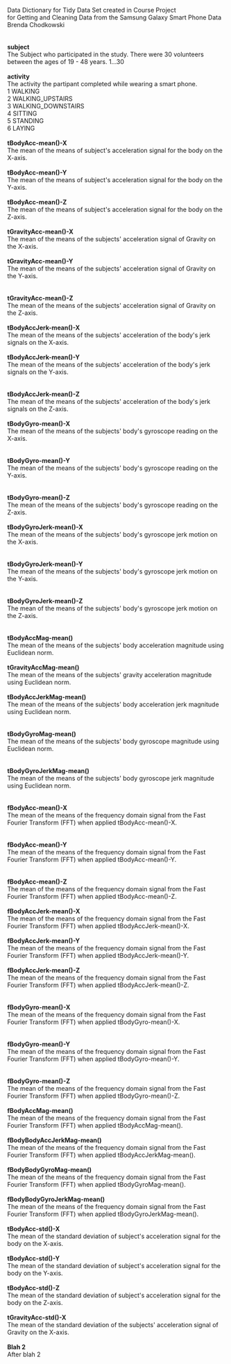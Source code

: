 Data Dictionary for Tidy Data Set created in Course Project <br>
for Getting and Cleaning Data from the Samsung Galaxy Smart Phone Data<br>
Brenda Chodkowski<br>
<br>
<br>
<b>subject</b><br>
     The Subject who participated in the study. There were 30 volunteers between the ages of 19 - 48 years.
          1...30<br> 
<br>
<b>activity</b><br>
     The activity the partipant completed while wearing a smart phone.<br>
          1 WALKING<br>
          2 WALKING_UPSTAIRS<br>
          3 WALKING_DOWNSTAIRS<br>
          4 SITTING<br>
          5 STANDING<br>
          6 LAYING<br>
<br>
<b>tBodyAcc-mean()-X</b> <br>
     The mean of the means of subject's acceleration signal for the body on the X-axis.<br>
<br>
<b>tBodyAcc-mean()-Y</b><br>
     The mean of the means of subject's acceleration signal for the body on the Y-axis.<br>
<br>
<b>tBodyAcc-mean()-Z</b><br>
    The mean of the means of subject's acceleration signal for the body on the Z-axis.<br>
<br>
<b>tGravityAcc-mean()-X</b><br>
    The mean of the means of the subjects' acceleration signal of Gravity on the X-axis.<br>
    <br>
<b>tGravityAcc-mean()-Y</b>	<br>
    The mean of the means of the subjects' acceleration signal of Gravity on the Y-axis.<br>
<br>    
<b>tGravityAcc-mean()-Z</b><br>
    The mean of the means of the subjects' acceleration signal of Gravity on the Z-axis.<br>
<br>
<b>tBodyAccJerk-mean()-X</b><br>
    The mean of the means of the subjects' acceleration of the body's jerk signals on the X-axis.<br>
    <br>
<b>tBodyAccJerk-mean()-Y</b><br>
    The mean of the means of the subjects' acceleration of the body's jerk signals on the Y-axis.<br>
<br>    
<b>tBodyAccJerk-mean()-Z</b>	<br>
    The mean of the means of the subjects' acceleration of the body's jerk signals on the Z-axis.<br>
<br>
<b>tBodyGyro-mean()-X</b><br>
    The mean of the means of the subjects' body's gyroscope reading on the X-axis.<br>
<br>    
<b>tBodyGyro-mean()-Y</b><br>
    The mean of the means of the subjects' body's gyroscope reading on the Y-axis.<br>
<br>    
<b>tBodyGyro-mean()-Z</b><br>
    The mean of the means of the subjects' body's gyroscope reading on the Z-axis.<br>
<br>
<b>tBodyGyroJerk-mean()-X</b>  <br>
    The mean of the means of the subjects' body's gyroscope jerk motion on the X-axis.<br>
<br>    
<b>tBodyGyroJerk-mean()-Y</b><br>
    The mean of the means of the subjects' body's gyroscope jerk motion on the Y-axis.<br>
<br>    
<b>tBodyGyroJerk-mean()-Z</b><br>
    The mean of the means of the subjects' body's gyroscope jerk motion on the Z-axis.<br>
<br>    
<b>tBodyAccMag-mean()</b><br>
    The mean of the means of the subjects' body acceleration magnitude using Euclidean norm.<br>
<br>
<b>tGravityAccMag-mean()</b>	<br>
    The mean of the means of the subjects' gravity acceleration magnitude using Euclidean norm.<br>
<br>
<b>tBodyAccJerkMag-mean()</b>    <br>
    The mean of the means of the subjects' body acceleration jerk magnitude using Euclidean norm.<br>
<br>    
<b>tBodyGyroMag-mean()</b>  <br>
    The mean of the means of the subjects' body gyroscope magnitude using Euclidean norm.<br>
<br>    
<b>tBodyGyroJerkMag-mean()</b><br>
    The mean of the means of the subjects' body gyroscope jerk magnitude using Euclidean norm.<br>
<br>    
<b>fBodyAcc-mean()-X</b><br>
    The mean of the means of the frequency domain signal from the Fast Fourier Transform (FFT) when
    applied tBodyAcc-mean()-X.<br>
<br>  
<b>fBodyAcc-mean()-Y</b><br>
    The mean of the means of the frequency domain signal from the Fast Fourier Transform (FFT) when
    applied tBodyAcc-mean()-Y.<br>
<br>    
<b>fBodyAcc-mean()-Z</b>    <br>
    The mean of the means of the frequency domain signal from the Fast Fourier Transform (FFT) when
    applied tBodyAcc-mean()-Z.<br>
<br>
<b>fBodyAccJerk-mean()-X</b><br>
    The mean of the means of the frequency domain signal from the Fast Fourier Transform (FFT) when
    applied tBodyAccJerk-mean()-X.<br>
<br>
<b>fBodyAccJerk-mean()-Y</b><br>
    The mean of the means of the frequency domain signal from the Fast Fourier Transform (FFT) when
    applied tBodyAccJerk-mean()-Y.<br>
    <br>
<b>fBodyAccJerk-mean()-Z</b>    <br>
    The mean of the means of the frequency domain signal from the Fast Fourier Transform (FFT) when
    applied tBodyAccJerk-mean()-Z.  <br>  
<br>
<b>fBodyGyro-mean()-X</b><br>
    The mean of the means of the frequency domain signal from the Fast Fourier Transform (FFT) when
    applied tBodyGyro-mean()-X.<br>    
<br>
<b>fBodyGyro-mean()-Y</b>	<br>
    The mean of the means of the frequency domain signal from the Fast Fourier Transform (FFT) when
    applied tBodyGyro-mean()-Y.<br>    
<br>
<b>fBodyGyro-mean()-Z</b><br>
    The mean of the means of the frequency domain signal from the Fast Fourier Transform (FFT) when
    applied tBodyGyro-mean()-Z.    <br>
<br>
<b>fBodyAccMag-mean()</b><br>
    The mean of the means of the frequency domain signal from the Fast Fourier Transform (FFT) when
    applied tBodyAccMag-mean(). <br> 
<br>
<b>fBodyBodyAccJerkMag-mean()</b><br>
    The mean of the means of the frequency domain signal from the Fast Fourier Transform (FFT) when
    applied tBodyAccJerkMag-mean().<br>
<br>
<b>fBodyBodyGyroMag-mean()</b><br>
    The mean of the means of the frequency domain signal from the Fast Fourier Transform (FFT) when
    applied tBodyGyroMag-mean().<br>
    <br>
<b>fBodyBodyGyroJerkMag-mean()</b><br>
    The mean of the means of the frequency domain signal from the Fast Fourier Transform (FFT) when
    applied tBodyGyroJerkMag-mean().<br>
<br>
<b>tBodyAcc-std()-X</b><br>
    The mean of the standard deviation of subject's acceleration signal for the body on the X-axis.<br>
  <br>
<b>tBodyAcc-std()-Y</b><br>
    The mean of the standard deviation of subject's acceleration signal for the body on the Y-axis.<br>
    <br>
<b>tBodyAcc-std()-Z</b><br>
    The mean of the standard deviation of subject's acceleration signal for the body on the Z-axis.<br>
<br>
<b>tGravityAcc-std()-X</b><br>
    The mean of the standard deviation of the subjects' acceleration signal of Gravity on the X-axis.<br>
<br>
<b>Blah 2</b><br>
    After blah 2<br>
<br>